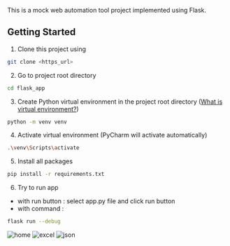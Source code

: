 This is a mock web automation tool project implemented using Flask.

## Getting Started

1. Clone this project using

```bash
git clone <https_url>
```

2. Go to project root directory

```bash
cd flask_app
```

3. Create Python virtual environment in the project root directory ([What is virtual environment?](https://www.geeksforgeeks.org/python-virtual-environment/))

```bash
python -m venv venv
```

4. Activate virtual environment (PyCharm will activate automatically)

```bash
.\venv\Scripts\activate
```

5. Install all packages

```bash
pip install -r requirements.txt
```

6. Try to run app

- with run button : select app.py file and click run button
- with command :

```bash
flask run --debug
```
![home](https://github.com/user-attachments/assets/f05dad89-d027-4a93-88cb-d2b7e6cad12b)
![excel](https://github.com/user-attachments/assets/fccfae4f-5f4b-4efa-9999-a3a1c8f44e62)
![json](https://github.com/user-attachments/assets/7e0204e6-d089-4bb7-9b7f-afe764fec912)


